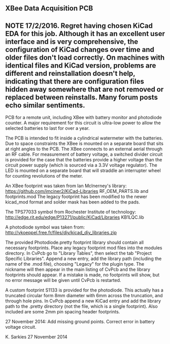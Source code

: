 XBee Data Acquisition PCB
-------------------------

NOTE 17/2/2016. Regret having chosen KiCad EDA for this job. Although it has
an excellent user interface and is very comprehensive, the configuration of
KiCad changes over time and older files don't load correctly. On machines with
identical files and KiCad version, problems are different and reinstallation
doesn't help, indicating that there are configuration files hidden away
somewhere that are not removed or replaced between reinstalls. Many forum posts
echo similar sentiments.
--------------------------

PCB for a remote unit, including XBee with battery monitor and photodiode
counter. A major requirement for this circuit is ultra-low power to allow the
selected batteries to last for over a year.

The PCB is intended to fit inside a cylindrical watermeter with the batteries.
Due to space constraints the XBee is mounted on a separate board that sits at
right angles to the PCB. The XBee connects to an external aerial through an RF
cable. For measurement of battery voltage, a switched divider circuit is
provided for the case that the batteries provide a higher voltage than the
circuit power supply (which is sourced via a 3.3V voltage regulator). The LED is
mounted on a separate board that will straddle an interrupter wheel for counting
revolutions of the meter.

An XBee footprint was taken from Ian McInerney's library:
https://github.com/imciner2/KiCad-Libraries RF_OEM_PARTS.lib and footprints.mod
The legacy footprint has been modified to the newer kicad_mod format and solder
mask has been added to the pads.

The TPS77033 symbol from Rochester Institute of technology:
http://edge.rit.edu/edge/P13271/public/KiCad/Libraries KB1LQC.lib

A photodiode symbol was taken from:
http://vkoeppel.free.fr/files/diy/kicad_diy_libraries.zip

The provided Photodiode.pretty footprint library should contain all necessary
footprints. Place any legacy footprint mod files into the modules directory. In
CvPcb go to "Library Tables", then select the tab "Project Specific Libraries".
Append a new entry, add the library path (including the name of the .mod file),
choosing "Legacy" for the plugin type. The nickname will then appear in the main
listing of CvPcb and the library footprints should appear. If a mistake is made,
no footprints will show, but no error message will be given until CvPcb is
restarted.

A custom footprint S1133 is provided for the photodiode. This actually has a
truncated circular form 8mm diameter with 6mm across the truncation, and through
hole pins. In CvPcb append a new KiCad entry and add the library path to the
.pretty directory (not the file, which is a single footprint). Also included
are some 2mm pin spacing header footprints.

27 November 2014: Add missing ground points. Correct error in battery voltage
                  circuit.

K. Sarkies
27 November 2014


